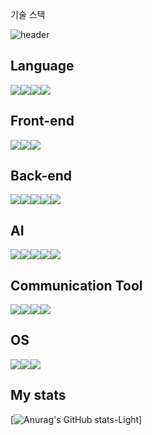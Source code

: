 기술 스택

![header](https://capsule-render.vercel.app/api?type=wave&color=auto&height=200&section=header&text=cleamm&fontSize=70)


## Language
<img src="https://img.shields.io/badge/Python-blue?style=for-the-badge&logo=Python&logoColor=white"><img src="https://img.shields.io/badge/Java-brown?style=for-the-badge&logo=Java&logoColor=white"><img src="https://img.shields.io/badge/PHP-purple?style=for-the-badge&logo=PHP&logoColor=white"><img src="https://img.shields.io/badge/dart-0175C2?style=for-the-badge&logo=Dart&logoColor=white">

## Front-end
<img src="https://img.shields.io/badge/HTML5-black?style=for-the-badge&logo=HTML5&logoColor=white"><img src="https://img.shields.io/badge/Css-1572B6?style=for-the-badge&logo=CSS3&logoColor=white"><img src="https://img.shields.io/badge/JavaScript-yellow?style=for-the-badge&logo=JavaScript&logoColor=white">

## Back-end
<img src="https://img.shields.io/badge/MYSQL-black?style=for-the-badge&logo=HTML5&logoColor=white"><img src="https://img.shields.io/badge/Django-092E20?style=for-the-badge&logo=django&logoColor=green"><img src="https://img.shields.io/badge/MSSQL-red?style=for-the-badge&logo=&logoColor=white"><img src="https://img.shields.io/badge/SQLite-%23003B57?style=for-the-badge&logo=SQLite&logoColor=white"><img src="https://img.shields.io/badge/flask-black?style=for-the-badge&logo=Flask&logoColor=white">

## AI
<img src="https://img.shields.io/badge/pandas-150458?style=for-the-badge&logo=pandas&logoColor=white"><img src="https://img.shields.io/badge/numpy-013243?style=for-the-badge&logo=numpy&logoColor=white"><img src="https://img.shields.io/badge/pytorch-EE4C2C?style=for-the-badge&logo=PyTorch&logoColor=white"><img src="https://img.shields.io/badge/tensorflow-FF6F00?style=for-the-badge&logo=TensorFlow&logoColor=white"><img src="https://img.shields.io/badge/scikit_learn-F7931E?style=for-the-badge&logo=scikit-learn&logoColor=white">


## Communication Tool
<img src="https://img.shields.io/badge/slack-4A154B?style=for-the-badge&logo=slack&logoColor=white"><img src="https://img.shields.io/badge/Notion-black?style=for-the-badge&logo=Notion&logoColor=white"><img src="https://img.shields.io/badge/Jira-0052CC?style=for-the-badge&logo=Jira&logoColor=white"><img src="https://img.shields.io/badge/Confluence-172B4D?style=for-the-badge&logo=Confluence&logoColor=white">

## OS
<img src="https://img.shields.io/badge/windows-0078D4?style=for-the-badge&logo=Windows&logoColor=white"><img src="https://img.shields.io/badge/linux-FCC624?style=for-the-badge&logo=Linux&logoColor=white"><img src="https://img.shields.io/badge/android-34A853?style=for-the-badge&logo=Android&logoColor=white">



## My stats
[![Anurag's GitHub stats-Light](https://github-readme-stats.vercel.app/api?username=cleamm&show_icons=true&theme=default#gh-light-mode-only)]
